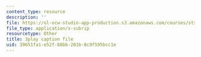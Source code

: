```yaml
---
content_type: resource
description: ''
file: https://ol-ocw-studio-app-production.s3.amazonaws.com/courses/sts-050-the-history-of-mit-spring-2011/39651fa1e52f88bb201b8c9f595bcc1e_RwDQWPhNZ8U.srt
file_type: application/x-subrip
resourcetype: Other
title: 3play caption file
uid: 39651fa1-e52f-88bb-201b-8c9f595bcc1e
---
```

